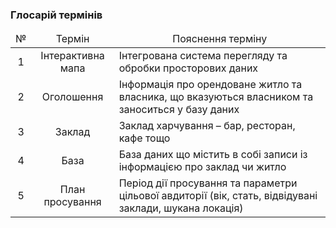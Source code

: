 ### Глосарій термінів

<table>
    <thead align="center">
        <tr>
            <td>№</td>
            <td>Термін</td>
            <td>Пояснення терміну</td>
        </tr>
    </thead>
    <tbody>
        <tr>
            <td align="center">1</td>
            <td align="center">Інтерактивна мапа</td>
            <td>Інтегрована система перегляду та обробки просторових даних</td>
        </tr>
        <tr>
            <td align="center">2</td>
            <td align="center">Оголошення</td>
            <td>Інформація про орендоване житло та власника, що вказуються власником та заноситься у базу даних</td>
        </tr>
        <tr>
            <td align="center">3</td>
            <td align="center">Заклад</td>
            <td>Заклад харчування – бар, ресторан, кафе тощо</td>
        </tr>
        <tr>
            <td align="center">4</td>
            <td align="center">База</td>
            <td>База даних що містить в собі записи із інформацією про заклад чи житло</td>
        </tr>
		<tr>
            <td align="center">5</td>
            <td align="center">План просування</td>
            <td>Період дії просування та параметри цільової авдиторії (вік, стать, відвідувані заклади, шукана локація)</td>
        </tr>
    </tbody>
</table>